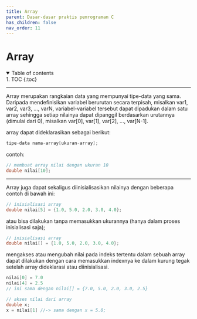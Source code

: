 ```yaml
---
title: Array
parent: Dasar-dasar praktis pemrograman C
has_children: false
nav_order: 11
---
```


# Array

<details open markdown="block">
<summary>
Table of contents
</summary>
1. TOC
{:toc}
</details>

---
Array merupakan rangkaian data yang mempunyai tipe-data yang sama. Daripada mendefinisikan variabel berurutan secara terpisah, misalkan var1, var2, var3, ..., varN, variabel-variabel tersebut dapat dipadukan dalam satu array sehingga setiap nilainya dapat dipanggil berdasarkan urutannya (dimulai dari 0), misalkan var\[0\], var\[1\], var\[2\], ..., var\[N-1\].

array dapat dideklarasikan sebagai berikut:

```c++
tipe-data nama-array[ukuran-array];
```

contoh:

```c++
// membuat array nilai dengan ukuran 10
double nilai[10];
```

---
Array juga dapat sekaligus diinisialisasikan nilainya dengan beberapa contoh di bawah ini:

```c++
// inisialisasi array
double nilai[5] = {1.0, 5.0, 2.0, 3.0, 4.0};
```

atau bisa dilakukan tanpa memasukkan ukurannya (hanya dalam proses inisialisasi saja);

```c++
// inisialisasi array
double nilai[] = {1.0, 5.0, 2.0, 3.0, 4.0};
```

mengakses atau mengubah nilai pada indeks tertentu dalam sebuah array dapat dilakukan dengan cara memasukkan indexnya ke dalam kurung tegak setelah array dideklarasi atau diinisialisasi.

```c++
nilai[0] = 7.0
nilai[4] = 2.5
// ini sama dengan nilai[] = {7.0, 5.0, 2.0, 3.0, 2.5}

// akses nilai dari array
double x;
x = nilai[1] //-> sama dengan x = 5.0;
```

